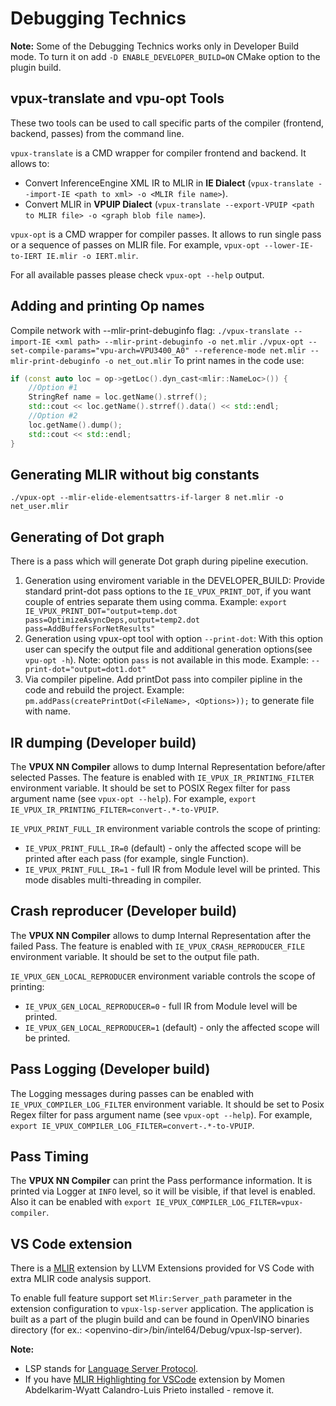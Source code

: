 # Debugging Technics

**Note:** Some of the Debugging Technics works only in Developer Build mode.
To turn it on add `-D ENABLE_DEVELOPER_BUILD=ON` CMake option to the plugin build.

## vpux-translate and vpu-opt Tools

These two tools can be used to call specific parts of the compiler (frontend, backend, passes) from the command line.

`vpux-translate` is a CMD wrapper for compiler frontend and backend.
It allows to:

* Convert InferenceEngine XML IR to MLIR in **IE Dialect** (`vpux-translate --import-IE <path to xml> -o <MLIR file name>`).
* Convert MLIR in **VPUIP Dialect** (`vpux-translate --export-VPUIP <path to MLIR file> -o <graph blob file name>`).

`vpux-opt` is a CMD wrapper for compiler passes.
It allows to run single pass or a sequence of passes on MLIR file.
For example, `vpux-opt --lower-IE-to-IERT IE.mlir -o IERT.mlir`.

For all available passes please check `vpux-opt --help` output.

## Adding and printing Op names

Compile network with --mlir-print-debuginfo flag:
`./vpux-translate --import-IE <xml path> --mlir-print-debuginfo -o net.mlir`
`./vpux-opt --set-compile-params="vpu-arch=VPU3400_A0" --reference-mode net.mlir --mlir-print-debuginfo -o net_out.mlir`
To print names in the code use:
```cpp
if (const auto loc = op->getLoc().dyn_cast<mlir::NameLoc>()) {
    //Option #1
    StringRef name = loc.getName().strref();
    std::cout << loc.getName().strref().data() << std::endl;
    //Option #2
    loc.getName().dump();
    std::cout << std::endl;
}
```

## Generating MLIR without big constants

`./vpux-opt --mlir-elide-elementsattrs-if-larger 8 net.mlir -o net_user.mlir`

## Generating of Dot graph

There is a pass which will generate Dot graph during pipeline execution.
1. Generation using enviroment variable in the DEVELOPER_BUILD:
  Provide standard print-dot pass options to the `IE_VPUX_PRINT_DOT`, if you want couple of entries separate them using comma.
  Example: `export IE_VPUX_PRINT_DOT="output=temp.dot pass=OptimizeAsyncDeps,output=temp2.dot pass=AddBuffersForNetResults"`
2. Generation using vpux-opt tool with option `--print-dot`:
  With this option user can specify the output file and additional generation options(see `vpu-opt -h`). Note: option `pass` is not available in this mode.
  Example: `--print-dot="output=dot1.dot"`
3. Via compiler pipeline. Add printDot pass into compiler pipline in the code and rebuild the project.
  Example: `pm.addPass(createPrintDot(<FileName>, <Options>));` to generate file with <FileName> name.

## IR dumping (Developer build)

The **VPUX NN Compiler** allows to dump Internal Representation before/after selected Passes.
The feature is enabled with `IE_VPUX_IR_PRINTING_FILTER` environment variable.
It should be set to POSIX Regex filter for pass argument name (see `vpux-opt --help`).
For example, `export IE_VPUX_IR_PRINTING_FILTER=convert-.*-to-VPUIP`.

`IE_VPUX_PRINT_FULL_IR` environment variable controls the scope of printing:

* `IE_VPUX_PRINT_FULL_IR=0` (default) - only the affected scope will be printed after each pass (for example, single Function).
* `IE_VPUX_PRINT_FULL_IR=1` - full IR from Module level will be printed. This mode disables multi-threading in compiler.

## Crash reproducer (Developer build)

The **VPUX NN Compiler** allows to dump Internal Representation after the failed Pass.
The feature is enabled with `IE_VPUX_CRASH_REPRODUCER_FILE` environment variable.
It should be set to the output file path.

`IE_VPUX_GEN_LOCAL_REPRODUCER` environment variable controls the scope of printing:

* `IE_VPUX_GEN_LOCAL_REPRODUCER=0` - full IR from Module level will be printed.
* `IE_VPUX_GEN_LOCAL_REPRODUCER=1` (default) - only the affected scope will be printed.

## Pass Logging (Developer build)

The Logging messages during passes can be enabled with `IE_VPUX_COMPILER_LOG_FILTER` environment variable.
It should be set to Posix Regex filter for pass argument name (see `vpux-opt --help`).
For example, `export IE_VPUX_COMPILER_LOG_FILTER=convert-.*-to-VPUIP`.

## Pass Timing

The **VPUX NN Compiler** can print the Pass performance information.
It is printed via Logger at `INFO` level, so it will be visible, if that level is enabled.
Also it can be enabled with `export IE_VPUX_COMPILER_LOG_FILTER=vpux-compiler`.

## VS Code extension

There is a [MLIR](https://mlir.llvm.org/docs/Tools/MLIRLSP/) extension by LLVM Extensions provided for VS Code with extra MLIR code analysis support.

To enable full feature support set `Mlir:Server_path` parameter in the extension configuration to `vpux-lsp-server` application.
The application is built as a part of the plugin build and can be found in OpenVINO binaries directory (for ex.: \<openvino-dir\>/bin/intel64/Debug/vpux-lsp-server).

**Note:**

* LSP stands for [Language Server Protocol](https://microsoft.github.io/language-server-protocol/).
* If you have [MLIR Highlighting for VSCode](https://marketplace.visualstudio.com/items?itemName=MomenAbdelkarim-WyattCalandro-LuisPrieto.mlir) extension by Momen Abdelkarim-Wyatt Calandro-Luis Prieto installed - remove it.
